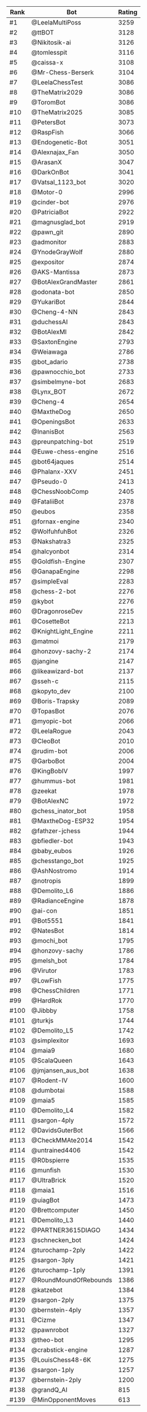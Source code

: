 Rank|Bot|Rating
---|---|---
#1|@LeelaMultiPoss|3259
#2|@ttBOT|3128
#3|@Nikitosik-ai|3126
#4|@tomlesspit|3116
#5|@caissa-x|3108
#6|@Mr-Chess-Berserk|3104
#7|@LeelaChessTest|3086
#8|@TheMatrix2029|3086
#9|@ToromBot|3086
#10|@TheMatrix2025|3085
#11|@PetersBot|3073
#12|@RaspFish|3066
#13|@Endogenetic-Bot|3051
#14|@Alexnajax_Fan|3050
#15|@ArasanX|3047
#16|@DarkOnBot|3041
#17|@Vatsal_1123_bot|3020
#18|@Motor-0|2996
#19|@cinder-bot|2976
#20|@PatriciaBot|2922
#21|@magnusglad_bot|2919
#22|@pawn_git|2890
#23|@admonitor|2883
#24|@YnodeGrayWolf|2880
#25|@expositor|2874
#26|@AKS-Mantissa|2873
#27|@BotAlexGrandMaster|2861
#28|@odonata-bot|2850
#29|@YukariBot|2844
#30|@Cheng-4-NN|2843
#31|@duchessAI|2843
#32|@BotAlexMI|2842
#33|@SaxtonEngine|2793
#34|@Weiawaga|2786
#35|@bot_adario|2738
#36|@pawnocchio_bot|2733
#37|@simbelmyne-bot|2683
#38|@Lynx_BOT|2672
#39|@Cheng-4|2654
#40|@MaxtheDog|2650
#41|@OpeningsBot|2633
#42|@InanisBot|2563
#43|@preunpatching-bot|2519
#44|@Euwe-chess-engine|2516
#45|@bot64jaques|2514
#46|@Phalanx-XXV|2451
#47|@Pseudo-0|2413
#48|@ChessNoobComp|2405
#49|@FataliiBot|2378
#50|@eubos|2358
#51|@fornax-engine|2340
#52|@WolfuhfuhBot|2326
#53|@Nakshatra3|2325
#54|@halcyonbot|2314
#55|@Goldfish-Engine|2307
#56|@GanapaEngine|2298
#57|@simpleEval|2283
#58|@chess-2-bot|2276
#59|@kybot|2276
#60|@DragonroseDev|2215
#61|@CosetteBot|2213
#62|@KnightLight_Engine|2211
#63|@matmoi|2179
#64|@honzovy-sachy-2|2174
#65|@jangine|2147
#66|@likeawizard-bot|2137
#67|@sseh-c|2115
#68|@kopyto_dev|2100
#69|@Boris-Trapsky|2089
#70|@TopasBot|2076
#71|@myopic-bot|2066
#72|@LeelaRogue|2043
#73|@CleoBot|2010
#74|@rudim-bot|2006
#75|@GarboBot|2004
#76|@KingBobIV|1997
#77|@hummus-bot|1981
#78|@zeekat|1978
#79|@BotAlexNC|1972
#80|@chess_inator_bot|1958
#81|@MaxtheDog-ESP32|1954
#82|@fathzer-jchess|1944
#83|@bfiedler-bot|1943
#84|@baby_eubos|1926
#85|@chesstango_bot|1925
#86|@AshNostromo|1914
#87|@notropis|1899
#88|@Demolito_L6|1886
#89|@RadianceEngine|1878
#90|@ai-con|1851
#91|@Bot5551|1841
#92|@NatesBot|1814
#93|@mochi_bot|1795
#94|@honzovy-sachy|1786
#95|@melsh_bot|1784
#96|@Virutor|1783
#97|@LowFish|1775
#98|@ChessChildren|1771
#99|@HardRok|1770
#100|@Jibbby|1758
#101|@turkjs|1744
#102|@Demolito_L5|1742
#103|@simplexitor|1693
#104|@maia9|1680
#105|@ScalaQueen|1643
#106|@jmjansen_aus_bot|1638
#107|@Rodent-IV|1600
#108|@dumbotai|1588
#109|@maia5|1585
#110|@Demolito_L4|1582
#111|@sargon-4ply|1572
#112|@DavidsGuterBot|1566
#113|@CheckMMAte2014|1542
#114|@untrained4406|1542
#115|@R0bspierre|1535
#116|@munfish|1530
#117|@UltraBrick|1520
#118|@maia1|1516
#119|@uiagBot|1473
#120|@Brettcomputer|1450
#121|@Demolito_L3|1440
#122|@PARTNER3615DIAGO|1434
#123|@schnecken_bot|1424
#124|@turochamp-2ply|1422
#125|@sargon-3ply|1421
#126|@turochamp-1ply|1391
#127|@RoundMoundOfRebounds|1386
#128|@katzebot|1384
#129|@sargon-2ply|1375
#130|@bernstein-4ply|1357
#131|@Cizme|1347
#132|@pawnrobot|1327
#133|@theo-bot|1295
#134|@crabstick-engine|1287
#135|@LouisChess48-6K|1275
#136|@sargon-1ply|1257
#137|@bernstein-2ply|1200
#138|@grandQ_AI|815
#139|@MinOpponentMoves|613
